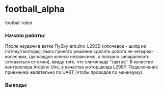 # football_alpha
football robot

### Начало работы:
После неудачи в ветке FlySky_arduino_L293D (ключевое - шилд не потянул моторы), было принято решение сделать робота не четырех-колесным, где каждое колесо независимо, а попарно запаралелить (отказаться от омни), ввиду того, что олимпиада "завтра". В качестве контроллера Arduino Uno, в качестве моторшилда L298P. Подключение приемника желательно по UART (чтобы проводов по минимуму).

### Выводы:
